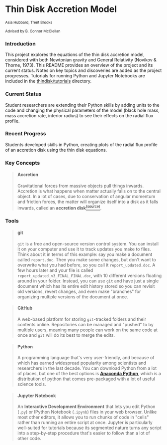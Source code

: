 # Thin Disk Accretion Model
<sub>Asia Hubbard, Trent Brooks

<sup>Advised by B. Connor McClellan
  
### Introduction

  This project explores the equations of the thin disk accretion model, considered with both Newtonian gravity and General Relativity (Novikov & Thorne, 1973). This README provides an overview of the project and its current status. Notes on key topics and discoveries are added as the project progresses. Tutorials for running Python and Jupyter Notebooks are included in the [thindisk/tutorials](tutorials) directory.
  
### Current Status
  
  Student researchers are extending their Python skills by adding units to the code and changing the physical parameters of the model (black hole mass, mass accretion rate, interior radius) to see their effects on the radial flux profile.
  
### Recent Progress
  
  Students developed skills in Python, creating plots of the radial flux profile of an accretion disk using the thin disk equations.
  
### Key Concepts
  
> #### Accretion
> Gravitational forces from massive objects pull things inwards. Accretion is what happens when matter actually falls on to the central object. In a lot of cases, due to conservation of angular momentum and friction forces, the matter will organize itself into a disk as it falls inwards, called an **accretion disk**[<sup>(source)](https://en.wikipedia.org/wiki/Accretion_disk).
  
### Tools

  > #### git
  > ``git`` is a free and open-source version control system. You can install it on your computer and use it to track updates you make to files. Think about it in terms of this example: say you make a document called ``report.doc``. Then you make some changes, but don't want to overwrite what you had before, so you call it ``report_updated.doc``. A few hours later and your file is called ``report_updated_v3_FINAL_FINAL.doc``, with 10 different versions floating around in your folder. Instead, you can use ``git`` and have just a single document which has its entire edit history stored so you can revisit old versions, revert changes, and even make "branches" for organizing multiple versions of the document at once.
  
  > #### GitHub 
  > A web-based platform for storing ``git``-tracked folders and their contents online. Repositories can be managed and "pushed" to by multiple users, meaning many people can work on the same code at once and ``git`` will do its best to merge the edits.
  
  > #### Python
  > A programming language that's very user-friendly, and because of which has earned widespread popularity among scientists and researchers in the last decade. You can download Python from a lot of places, but one of the best options is [**Anaconda Python**](https://www.anaconda.com/products/individual-d), which is a distribution of python that comes pre-packaged with a lot of useful science tools. 
  
  > #### Jupyter Notebook
  > An **Interactive Development Environment** that lets you edit Python (``.py``) or IPython Notebook (``.ipynb``) files in your web browser. Unlike most other editors, it allows you to run chunks of code in "cells" rather than running an entire script at once. Jupyter is particularly well-suited for tutorials because its segmented nature turns any script into a step-by-step procedure that's easier to follow than a lot of other code.
